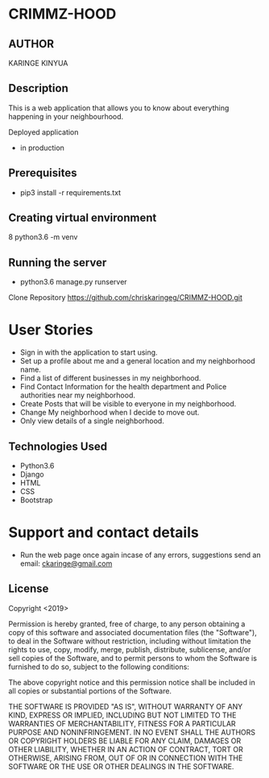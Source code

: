 # CRIMMZ-HOOD

## AUTHOR

KARINGE KINYUA

## Description

This is a web application that allows you to know about everything happening in your neighbourhood. 

Deployed application
* in production

## Prerequisites

* pip3 install -r requirements.txt

## Creating virtual environment

8 python3.6 -m venv

## Running the server

* python3.6 manage.py runserver

Clone Repository
https://github.com/chriskaringeg/CRIMMZ-HOOD.git

# User Stories

* Sign in with the application to start using.
* Set up a profile about me and a general location and my neighborhood name.
* Find a list of different businesses in my neighborhood.
* Find Contact Information for the health department and Police authorities near my neighborhood.
* Create Posts that will be visible to everyone in my neighborhood.
* Change My neighborhood when I decide to move out.
* Only view details of a single neighborhood.

## Technologies Used

* Python3.6
* Django
* HTML
* CSS
* Bootstrap

# Support and contact details

* Run the web page once again incase of any errors, suggestions send an email: ckaringe@gmail.com 


## License

Copyright <2019> <KARINGE KINYUA>

Permission is hereby granted, free of charge, to any person obtaining a copy of this software and associated documentation files (the "Software"), to deal in the Software without restriction, including without limitation the rights to use, copy, modify, merge, publish, distribute, sublicense, and/or sell copies of the Software, and to permit persons to whom the Software is furnished to do so, subject to the following conditions:

The above copyright notice and this permission notice shall be included in all copies or substantial portions of the Software.

THE SOFTWARE IS PROVIDED "AS IS", WITHOUT WARRANTY OF ANY KIND, EXPRESS OR IMPLIED, INCLUDING BUT NOT LIMITED TO THE WARRANTIES OF MERCHANTABILITY, FITNESS FOR A PARTICULAR PURPOSE AND NONINFRINGEMENT. IN NO EVENT SHALL THE AUTHORS OR COPYRIGHT HOLDERS BE LIABLE FOR ANY CLAIM, DAMAGES OR OTHER LIABILITY, WHETHER IN AN ACTION OF CONTRACT, TORT OR OTHERWISE, ARISING FROM, OUT OF OR IN CONNECTION WITH THE SOFTWARE OR THE USE OR OTHER DEALINGS IN THE SOFTWARE.